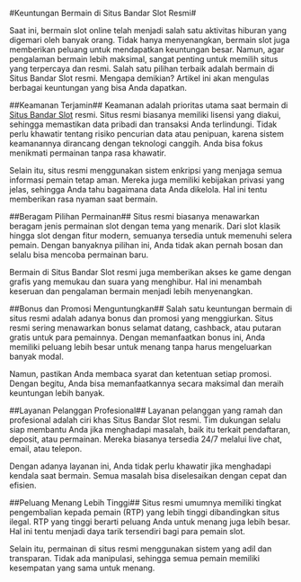 #Keuntungan Bermain di Situs Bandar Slot Resmi#

Saat ini, bermain slot online telah menjadi salah satu aktivitas hiburan yang digemari oleh banyak orang. Tidak hanya menyenangkan, bermain slot juga memberikan peluang untuk mendapatkan keuntungan besar. Namun, agar pengalaman bermain lebih maksimal, sangat penting untuk memilih situs yang terpercaya dan resmi. Salah satu pilihan terbaik adalah bermain di Situs Bandar Slot resmi. Mengapa demikian? Artikel ini akan mengulas berbagai keuntungan yang bisa Anda dapatkan.

##Keamanan Terjamin##
Keamanan adalah prioritas utama saat bermain di [Situs Bandar Slot](https://www.cathedralfallriver.com/) resmi. Situs resmi biasanya memiliki lisensi yang diakui, sehingga memastikan data pribadi dan transaksi Anda terlindungi. Tidak perlu khawatir tentang risiko pencurian data atau penipuan, karena sistem keamanannya dirancang dengan teknologi canggih. Anda bisa fokus menikmati permainan tanpa rasa khawatir.

Selain itu, situs resmi menggunakan sistem enkripsi yang menjaga semua informasi pemain tetap aman. Mereka juga memiliki kebijakan privasi yang jelas, sehingga Anda tahu bagaimana data Anda dikelola. Hal ini tentu memberikan rasa nyaman saat bermain.

##Beragam Pilihan Permainan##
Situs resmi biasanya menawarkan beragam jenis permainan slot dengan tema yang menarik. Dari slot klasik hingga slot dengan fitur modern, semuanya tersedia untuk memenuhi selera pemain. Dengan banyaknya pilihan ini, Anda tidak akan pernah bosan dan selalu bisa mencoba permainan baru.

Bermain di Situs Bandar Slot resmi juga memberikan akses ke game dengan grafis yang memukau dan suara yang menghibur. Hal ini menambah keseruan dan pengalaman bermain menjadi lebih menyenangkan.

##Bonus dan Promosi Menguntungkan##
Salah satu keuntungan bermain di situs resmi adalah adanya bonus dan promosi yang menggiurkan. Situs resmi sering menawarkan bonus selamat datang, cashback, atau putaran gratis untuk para pemainnya. Dengan memanfaatkan bonus ini, Anda memiliki peluang lebih besar untuk menang tanpa harus mengeluarkan banyak modal.

Namun, pastikan Anda membaca syarat dan ketentuan setiap promosi. Dengan begitu, Anda bisa memanfaatkannya secara maksimal dan meraih keuntungan lebih banyak.

##Layanan Pelanggan Profesional##
Layanan pelanggan yang ramah dan profesional adalah ciri khas Situs Bandar Slot resmi. Tim dukungan selalu siap membantu Anda jika menghadapi masalah, baik itu terkait pendaftaran, deposit, atau permainan. Mereka biasanya tersedia 24/7 melalui live chat, email, atau telepon.

Dengan adanya layanan ini, Anda tidak perlu khawatir jika menghadapi kendala saat bermain. Semua masalah bisa diselesaikan dengan cepat dan efisien.

##Peluang Menang Lebih Tinggi##
Situs resmi umumnya memiliki tingkat pengembalian kepada pemain (RTP) yang lebih tinggi dibandingkan situs ilegal. RTP yang tinggi berarti peluang Anda untuk menang juga lebih besar. Hal ini tentu menjadi daya tarik tersendiri bagi para pemain slot.

Selain itu, permainan di situs resmi menggunakan sistem yang adil dan transparan. Tidak ada manipulasi, sehingga semua pemain memiliki kesempatan yang sama untuk menang.
